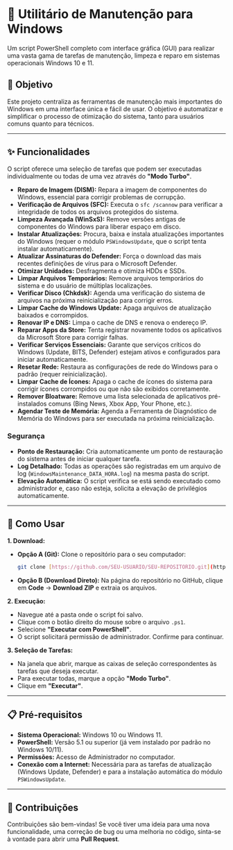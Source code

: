 # 🔧 Utilitário de Manutenção para Windows

Um script PowerShell completo com interface gráfica (GUI) para realizar uma vasta gama de tarefas de manutenção, limpeza e reparo em sistemas operacionais Windows 10 e 11.

## 🎯 Objetivo

Este projeto centraliza as ferramentas de manutenção mais importantes do Windows em uma interface única e fácil de usar. O objetivo é automatizar e simplificar o processo de otimização do sistema, tanto para usuários comuns quanto para técnicos.



---

## ✨ Funcionalidades

O script oferece uma seleção de tarefas que podem ser executadas individualmente ou todas de uma vez através do **"Modo Turbo"**.

* **Reparo de Imagem (DISM):** Repara a imagem de componentes do Windows, essencial para corrigir problemas de corrupção.
* **Verificação de Arquivos (SFC):** Executa o `sfc /scannow` para verificar a integridade de todos os arquivos protegidos do sistema.
* **Limpeza Avançada (WinSxS):** Remove versões antigas de componentes do Windows para liberar espaço em disco.
* **Instalar Atualizações:** Procura, baixa e instala atualizações importantes do Windows (requer o módulo `PSWindowsUpdate`, que o script tenta instalar automaticamente).
* **Atualizar Assinaturas do Defender:** Força o download das mais recentes definições de vírus para o Microsoft Defender.
* **Otimizar Unidades:** Desfragmenta e otimiza HDDs e SSDs.
* **Limpar Arquivos Temporários:** Remove arquivos temporários do sistema e do usuário de múltiplas localizações.
* **Verificar Disco (Chkdsk):** Agenda uma verificação do sistema de arquivos na próxima reinicialização para corrigir erros.
* **Limpar Cache do Windows Update:** Apaga arquivos de atualização baixados e corrompidos.
* **Renovar IP e DNS:** Limpa o cache de DNS e renova o endereço IP.
* **Reparar Apps da Store:** Tenta registrar novamente todos os aplicativos da Microsoft Store para corrigir falhas.
* **Verificar Serviços Essenciais:** Garante que serviços críticos do Windows (Update, BITS, Defender) estejam ativos e configurados para iniciar automaticamente.
* **Resetar Rede:** Restaura as configurações de rede do Windows para o padrão (requer reinicialização).
* **Limpar Cache de Ícones:** Apaga o cache de ícones do sistema para corrigir ícones corrompidos ou que não são exibidos corretamente.
* **Remover Bloatware:** Remove uma lista selecionada de aplicativos pré-instalados comuns (Bing News, Xbox App, Your Phone, etc.).
* **Agendar Teste de Memória:** Agenda a Ferramenta de Diagnóstico de Memória do Windows para ser executada na próxima reinicialização.

### Segurança
* **Ponto de Restauração:** Cria automaticamente um ponto de restauração do sistema antes de iniciar qualquer tarefa.
* **Log Detalhado:** Todas as operações são registradas em um arquivo de log (`WindowsMaintenance_DATA_HORA.log`) na mesma pasta do script.
* **Elevação Automática:** O script verifica se está sendo executado como administrador e, caso não esteja, solicita a elevação de privilégios automaticamente.

---

## 🚀 Como Usar

**1. Download:**
* **Opção A (Git):** Clone o repositório para o seu computador:
    ```bash
    git clone [https://github.com/SEU-USUARIO/SEU-REPOSITORIO.git](https://github.com/SEU-USUARIO/SEU-REPOSITORIO.git)
    ```
* **Opção B (Download Direto):** Na página do repositório no GitHub, clique em **Code** -> **Download ZIP** e extraia os arquivos.

**2. Execução:**
* Navegue até a pasta onde o script foi salvo.
* Clique com o botão direito do mouse sobre o arquivo `.ps1`.
* Selecione **"Executar com PowerShell"**.
* O script solicitará permissão de administrador. Confirme para continuar.

**3. Seleção de Tarefas:**
* Na janela que abrir, marque as caixas de seleção correspondentes às tarefas que deseja executar.
* Para executar todas, marque a opção **"Modo Turbo"**.
* Clique em **"Executar"**.

---

## 📋 Pré-requisitos

* **Sistema Operacional:** Windows 10 ou Windows 11.
* **PowerShell:** Versão 5.1 ou superior (já vem instalado por padrão no Windows 10/11).
* **Permissões:** Acesso de Administrador no computador.
* **Conexão com a Internet:** Necessária para as tarefas de atualização (Windows Update, Defender) e para a instalação automática do módulo `PSWindowsUpdate`.

---

## 🤝 Contribuições

Contribuições são bem-vindas! Se você tiver uma ideia para uma nova funcionalidade, uma correção de bug ou uma melhoria no código, sinta-se à vontade para abrir uma **Pull Request**.